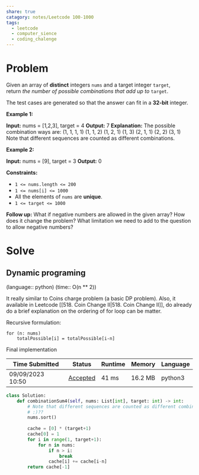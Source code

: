 ```yaml
---
share: true
catagory: notes/Leetcode 100-1000
tags:
  - leetcode
  - computer_sience
  - coding_chalenge
---
```

# Problem

Given an array of **distinct** integers `nums` and a target integer `target`, return _the number of possible combinations that add up to_ `target`.

The test cases are generated so that the answer can fit in a **32-bit** integer.

**Example 1:**

**Input:** nums = [1,2,3], target = 4
**Output:** 7
**Explanation:**
The possible combination ways are:
(1, 1, 1, 1)
(1, 1, 2)
(1, 2, 1)
(1, 3)
(2, 1, 1)
(2, 2)
(3, 1)
Note that different sequences are counted as different combinations.

**Example 2:**

**Input:** nums = [9], target = 3
**Output:** 0

**Constraints:**

- `1 <= nums.length <= 200`
- `1 <= nums[i] <= 1000`
- All the elements of `nums` are **unique**.
- `1 <= target <= 1000`

**Follow up:** What if negative numbers are allowed in the given array? How does it change the problem? What limitation we need to add to the question to allow negative numbers?

# Solve

## Dynamic programing
(language:: python) (time:: O(n ** 2))

It really similar to Coins charge problem (a basic DP problem). Also, it available in Leetcode [[518. Coin Change II|518. Coin Change II]], do already do a brief explanation on the ordering of for loop can be matter.

Recursive formulation:
```
for (n: nums)
    totalPossible[i] = totalPossible[i-n] 
```


Final implementation

|Time Submitted|Status|Runtime|Memory|Language|
|---|---|---|---|---|
|09/09/2023 10:50|[Accepted](https://leetcode.com/submissions/detail/1044393682/)|41 ms|16.2 MB|python3|

```python
class Solution:
    def combinationSum4(self, nums: List[int], target: int) -> int:
        # Note that different sequences are counted as different combinations 
        # :)??
        nums.sort()
        
        cache = [0] * (target+1)
        cache[0] = 1
        for i in range(1, target+1):
            for n in nums:
                if n > i:
                    break
                cache[i] += cache[i-n]
        return cache[-1]
```